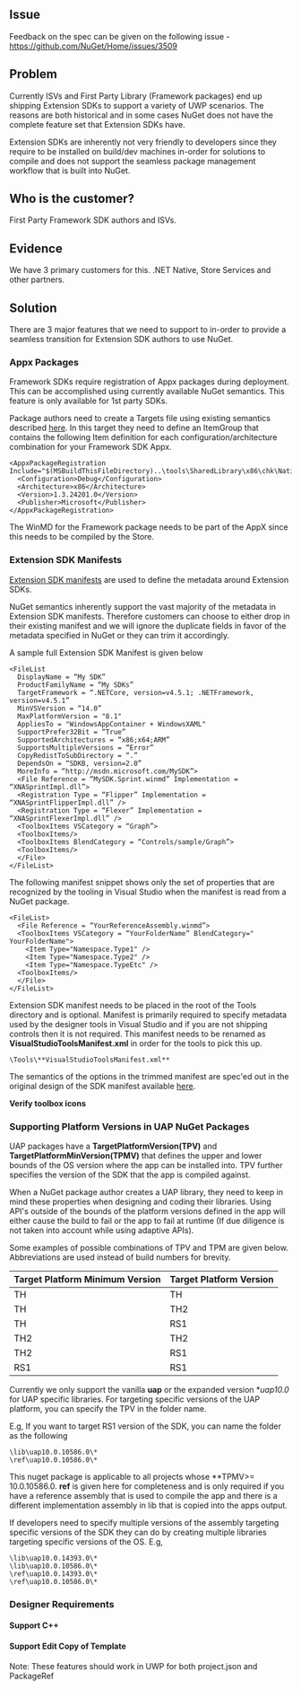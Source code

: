 ## Issue
Feedback on the spec can be given on the following issue - https://github.com/NuGet/Home/issues/3509

## Problem
Currently ISVs and First Party Library (Framework packages) end up shipping Extension SDKs to support a variety of UWP scenarios. The reasons are both historical and in some cases NuGet does not have the complete feature set that Extension SDKs have.

Extension SDKs are inherently not very friendly to developers since they require to be installed on build/dev machines in-order for solutions to compile and does not support the seamless package management workflow that is built into NuGet.

## Who is the customer?
First Party Framework SDK authors and ISVs.

## Evidence
We have 3 primary customers for this. .NET Native, Store Services and other partners.

## Solution
There are 3 major features that we need to support to in-order to provide a seamless transition for Extension SDK authors to use NuGet.

### Appx Packages
Framework SDKs require registration of Appx packages during deployment. This can be accomplished using currently available NuGet semantics. This feature is only available for 1st party SDKs.

Package authors need to create a Targets file using existing semantics described [here](https://docs.nuget.org/ndocs/create-packages/creating-a-package#including-msbuild-props-and-targets-in-a-package). In this target they need to define an ItemGroup that contains the following Item definition for each configuration/architecture combination for your Framework SDK Appx.

    <AppxPackageRegistration Include="$(MSBuildThisFileDirectory)..\tools\SharedLibrary\x86\chk\Native\Microsoft.NET.Native.Framework.Debug.1.3.appx">
      <Configuration>Debug</Configuration>
      <Architecture>x86</Architecture>
      <Version>1.3.24201.0</Version>
      <Publisher>Microsoft</Publisher>
    </AppxPackageRegistration>

The WinMD for the Framework package needs to be part of the AppX since this needs to be compiled by the Store.

### Extension SDK Manifests

[Extension SDK manifests](https://msdn.microsoft.com/en-us/library/hh768146.aspx) are used to define the metadata around Extension SDKs. 

NuGet semantics inherently support the vast majority of the metadata in Extension SDK manifests. Therefore customers can choose to either drop in their existing manifest and we will ignore the duplicate fields in favor of the metadata specified in NuGet or they can trim it accordingly.

A sample full Extension SDK Manifest is given below

    <FileList
      DisplayName = “My SDK”
      ProductFamilyName = “My SDKs”
      TargetFramework = “.NETCore, version=v4.5.1; .NETFramework, version=v4.5.1”
      MinVSVersion = “14.0”
      MaxPlatformVersion = "8.1"
      AppliesTo = "WindowsAppContainer + WindowsXAML"
      SupportPrefer32Bit = “True”
      SupportedArchitectures = “x86;x64;ARM”
      SupportsMultipleVersions = “Error”
      CopyRedistToSubDirectory = “.”
      DependsOn = “SDKB, version=2.0”
      MoreInfo = “http://msdn.microsoft.com/MySDK”>
      <File Reference = “MySDK.Sprint.winmd” Implementation = “XNASprintImpl.dll”>
      <Registration Type = “Flipper” Implementation = “XNASprintFlipperImpl.dll” />
      <Registration Type = “Flexer” Implementation = “XNASprintFlexerImpl.dll” />
      <ToolboxItems VSCategory = “Graph”>
      <ToolboxItems/>
      <ToolboxItems BlendCategory = “Controls/sample/Graph”>
      <ToolboxItems/>
      </File>
    </FileList>


The following manifest snippet shows only the set of properties that are recognized by the tooling in Visual Studio when the manifest is read from a NuGet package.

    <FileList>
      <File Reference = “YourReferenceAssembly.winmd”>
      <ToolboxItems VSCategory = “YourFolderName” BlendCategory=" YourFolderName">
        <Item Type="Namespace.Type1" />
        <Item Type="Namespace.Type2" />
        <Item Type="Namespace.TypeEtc" />
      <ToolboxItems/>
      </File>
    </FileList>

Extension SDK manifest needs to be placed in the root of the Tools directory and is optional. Manifest is primarily required to specify metadata used by the designer tools in Visual Studio and if you are not shipping controls then it is not required. This manifest needs to be renamed as **VisualStudioToolsManifest.xml** in order for the tools to pick this up.

    \Tools\**VisualStudioToolsManifest.xml**

The semantics of the options in the trimmed manifest are spec'ed out in the original design of the SDK manifest available [here](https://msdn.microsoft.com/en-us/library/hh768146.aspx). 

**Verify toolbox icons**

### Supporting Platform Versions in UAP NuGet Packages

UAP packages have a **TargetPlatformVersion(TPV)** and **TargetPlatformMinVersion(TPMV)** that defines the upper and lower bounds of the OS version where the app can be installed into. TPV further specifies the version of the SDK that the app is compiled against. 

When a NuGet package author creates a UAP library, they need to keep in mind these properties when designing and coding their libraries. Using API's outside of the bounds of the platform versions defined in the app will either cause the build to fail or the app to fail at runtime (If due diligence is not taken into account while using adaptive APIs).

Some examples of possible combinations of TPV and TPM are given below. Abbreviations are used instead of build numbers for brevity.

| Target Platform Minimum Version| Target Platform Version|
|-----|-----|
| TH  | TH  |
| TH  | TH2 |
| TH  | RS1 |
| TH2 | TH2 |
| TH2 | RS1 |
| RS1 | RS1 |


Currently we only support the vanilla **uap** or the expanded version **uap10.0* for UAP specific libraries. For targeting specific versions of the UAP platform, you can specify the TPV in the folder name.

E.g, If you want to target RS1 version of the SDK, you can name the folder as the following

    \lib\uap10.0.10586.0\*
    \ref\uap10.0.10586.0\*

This nuget package is applicable to all projects whose  **TPMV>= 10.0.10586.0. **ref** is given here for completeness and is only required if you have a reference assembly that is used to compile the app and there is a different implementation assembly in lib that is copied into the apps output.


If developers need to specify multiple versions of the assembly targeting specific versions of the SDK they can do by creating multiple libraries targeting specific versions of the OS. E.g,
    
    \lib\uap10.0.14393.0\*
    \lib\uap10.0.10586.0\*
    \ref\uap10.0.14393.0\*
    \ref\uap10.0.10586.0\*

### Designer Requirements

#### Support C++

#### Support Edit Copy of Template


Note: These features should work in UWP for both project.json and PackageRef

 













